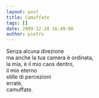 ```yaml
---
layout: post
title: Camuffate
tags: []
date: 2009-12-20 16:49:00
author: pietro
---
```

Senza alcuna direzione<br/>ma anche la tua camera è ordinata,<br/>la mia, è il mio caos dentro,<br/>il mio eterno<br/>stille di percezioni<br/>errate,<br/>camuffate.
